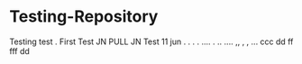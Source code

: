 # Testing-Repository

Testing test . First Test JN PULL JN
Test 11 jun . . . . .... . .. 
.... ,, , ,
...
ccc
dd ff fff
dd
